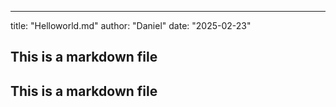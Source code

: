---
title: "Helloworld.md"
author: "Daniel"
date: "2025-02-23"
## This is a markdown file


## This is a markdown file
